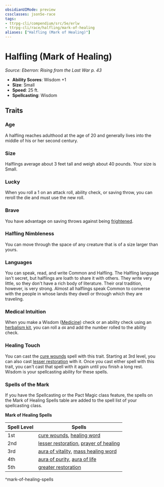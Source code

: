 ```yaml
---
obsidianUIMode: preview
cssclasses: json5e-race
tags:
- ttrpg-cli/compendium/src/5e/erlw
- ttrpg-cli/race/halfling/mark-of-healing
aliases: ["Halfling (Mark of Healing)"]
---
```

# Halfling (Mark of Healing)
*Source: Eberron: Rising from the Last War p. 43*  


- **Ability Scores**: Wisdom +1
- **Size**: Small
- **Speed**: 25 ft.
- **Spellcasting**: Wisdom

## Traits

### Age

A halfling reaches adulthood at the age of 20 and generally lives into the middle of his or her second century.

### Size

Halflings average about 3 feet tall and weigh about 40 pounds. Your size is Small.

### Lucky

When you roll a 1 on an attack roll, ability check, or saving throw, you can reroll the die and must use the new roll.

### Brave

You have advantage on saving throws against being [frightened](Misc%20Files/CLI/rules/conditions.md#Frightened).

### Halfling Nimbleness

You can move through the space of any creature that is of a size larger than yours.

### Languages

You can speak, read, and write Common and Halfling. The Halfling language isn't secret, but halflings are loath to share it with others. They write very little, so they don't have a rich body of literature. Their oral tradition, however, is very strong. Almost all halflings speak Common to converse with the people in whose lands they dwell or through which they are traveling.

### Medical Intuition

When you make a Wisdom ([Medicine](Misc%20Files/CLI/rules/skills.md#Medicine)) check or an ability check using an [herbalism kit](Misc%20Files/CLI/compendium/items/herbalism-kit-xphb.md), you can roll a `d4` and add the number rolled to the ability check.

### Healing Touch

You can cast the [cure wounds](Misc%20Files/CLI/compendium/spells/cure-wounds-xphb.md) spell with this trait. Starting at 3rd level, you can also cast [lesser restoration](Misc%20Files/CLI/compendium/spells/lesser-restoration-xphb.md) with it. Once you cast either spell with this trait, you can't cast that spell with it again until you finish a long rest. Wisdom is your spellcasting ability for these spells.

### Spells of the Mark

If you have the Spellcasting or the Pact Magic class feature, the spells on the Mark of Healing Spells table are added to the spell list of your spellcasting class.

**Mark of Healing Spells**

| Spell Level | Spells |
|-------------|--------|
| 1st | [cure wounds](Misc%20Files/CLI/compendium/spells/cure-wounds-xphb.md), [healing word](Misc%20Files/CLI/compendium/spells/healing-word-xphb.md) |
| 2nd | [lesser restoration](Misc%20Files/CLI/compendium/spells/lesser-restoration-xphb.md), [prayer of healing](Misc%20Files/CLI/compendium/spells/prayer-of-healing-xphb.md) |
| 3rd | [aura of vitality](Misc%20Files/CLI/compendium/spells/aura-of-vitality-xphb.md), [mass healing word](Misc%20Files/CLI/compendium/spells/mass-healing-word-xphb.md) |
| 4th | [aura of purity](Misc%20Files/CLI/compendium/spells/aura-of-purity-xphb.md), [aura of life](Misc%20Files/CLI/compendium/spells/aura-of-life-xphb.md) |
| 5th | [greater restoration](Misc%20Files/CLI/compendium/spells/greater-restoration-xphb.md) |
^mark-of-healing-spells